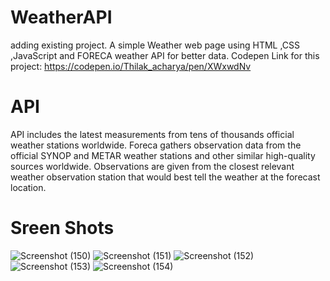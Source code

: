 # WeatherAPI
adding existing project. A simple Weather web page using HTML ,CSS ,JavaScript and FORECA weather API for better data.
Codepen Link for this project: https://codepen.io/Thilak_acharya/pen/XWxwdNv

# API
API includes the latest measurements from tens of thousands official weather stations worldwide. Foreca gathers observation data from the official SYNOP and METAR weather stations and other similar high-quality sources worldwide. Observations are given from the closest relevant weather observation station that would best tell the weather at the forecast location.

# Sreen Shots 

![Screenshot (150)](https://github.com/ThilakAcharya/Weather-web-app/assets/68364353/d9ee7657-dd8f-4682-99cd-630be8937af9)
![Screenshot (151)](https://github.com/ThilakAcharya/Weather-web-app/assets/68364353/364d56c4-859b-494c-8db0-9e8cb29a60b0)
![Screenshot (152)](https://github.com/ThilakAcharya/Weather-web-app/assets/68364353/1d6cd87b-0cf2-4c54-8d52-a8a448fc71b3)
![Screenshot (153)](https://github.com/ThilakAcharya/Weather-web-app/assets/68364353/a199ef63-d697-4aa4-baa8-aa7520e35bdf)
![Screenshot (154)](https://github.com/ThilakAcharya/Weather-web-app/assets/68364353/a33392a3-5032-4b86-877e-db160c960239)

